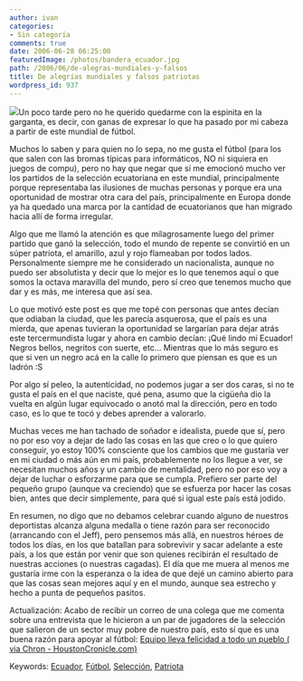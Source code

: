 ```yaml
---
author: ivan
categories:
- Sin categoría
comments: true
date: 2006-06-28 06:25:00
featuredImage: /photos/bandera_ecuador.jpg
path: /2006/06/de-alegras-mundiales-y-falsos
title: De alegrías mundiales y falsos patriotas
wordpress_id: 937
---
```


[![](https://photos1.blogger.com/blogger/5311/455/200/bandera_ecuador.jpg)](https://photos1.blogger.com/blogger/5311/455/1600/bandera_ecuador.jpg)Un poco tarde pero no he querido quedarme con la espinita en la garganta, es decir, con ganas de expresar lo que ha pasado por mi cabeza a partir de este mundial de fútbol.

Muchos lo saben y para quien no lo sepa, no me gusta el fútbol (para los que salen con las bromas típicas para informáticos, NO ni siquiera en juegos de compu), pero no hay que negar que sí me emocionó mucho ver los partidos de la selección ecuatoriana en este mundial, principalmente porque representaba las ilusiones de muchas personas y porque era una oportunidad de mostrar otra cara del país, principalmente en Europa donde ya ha quedado una marca por la cantidad de ecuatorianos que han migrado hacia allí de forma irregular.

Algo que me llamó la atención es que milagrosamente luego del primer partido que ganó la selección, todo el mundo de repente se convirtió en un súper patriota, el amarillo, azul y rojo flameaban por todos lados. Personalmente siempre me he considerado un nacionalista, aunque no puedo ser absolutista y decir que lo mejor es lo que tenemos aquí o que somos la octava maravilla del mundo, pero sí creo que tenemos mucho que dar y es más, me interesa que así sea.

Lo que motivó este post es que me topé con personas que antes decían que odiaban la ciudad, que les parecía asquerosa, que el país es una mierda, que apenas tuvieran la oportunidad se largarían para dejar atrás este tercermundista lugar y ahora en cambio decían: ¡Qué lindo mi Ecuador! Negros bellos, negritos con suerte, etc... Mientras que lo más seguro es que si ven un negro acá en la calle lo primero que piensan es que es un ladrón :S

Por algo sí peleo, la autenticidad, no podemos jugar a ser dos caras, si no te gusta el país en el que naciste, qué pena, asumo que la cigüeña dio la vuelta en algún lugar equivocado o anotó mal la dirección, pero en todo caso, es lo que te tocó y debes aprender a valorarlo.

Muchas veces me han tachado de soñador e idealista, puede que sí, pero no por eso voy a dejar de lado las cosas en las que creo o lo que quiero conseguir, yo estoy 100% consciente que los cambios que me gustaría ver en mi ciudad o más aún en mi país, probablemente no los llegue a ver, se necesitan muchos años y un cambio de mentalidad, pero no por eso voy a dejar de luchar o esforzarme para que se cumpla. Prefiero ser parte del pequeño grupo (aunque va creciendo) que se esfuerza por hacer las cosas bien, antes que decir simplemente, para qué si igual este país está jodido.

En resumen, no digo que no debamos celebrar cuando alguno de nuestros deportistas alcanza alguna medalla o tiene razón para ser reconocido (arrancando con el Jeff), pero pensemos más allá, en nuestros héroes de todos los días, en los que batallan para sobrevivir y sacar adelante a este país, a los que están por venir que son quienes recibirán el resultado de nuestras acciones (o nuestras cagadas). El día que me muera al menos me gustaría irme con la esperanza o la idea de que dejé un camino abierto para que las cosas sean mejores aquí y en el mundo, aunque sea estrecho y hecho a punta de pequeños pasitos.

Actualización: Acabo de recibir un correo de una colega que me comenta sobre una entrevista que le hicieron a un par de jugadores de la selección que salieron de un sector muy pobre de nuestro país, esto sí que es una buena razón para apoyar al fútbol:
[Equipo lleva felicidad a todo un pueblo ( via Chron - HoustonCronicle.com)](https://www.chron.com/disp/story.mpl/sp/wc/lopez/4001531.html)

Keywords: [Ecuador](https://www.technorati.com/tags/Ecuador), [Fútbol](https://www.technorati.com/tags/Fútbol), [Selección](https://www.technorati.com/tags/Selección), [Patriota](https://www.technorati.com/tags/Patriota)